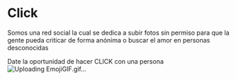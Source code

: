 # Click
Somos una red social la cual se dedica a subir fotos sin permiso para que la gente pueda criticar de forma anónima o buscar el amor en personas desconocidas

Date la oportunidad de hacer CLICK con una persona ![Uploading EmojiGIF.gif…]()
